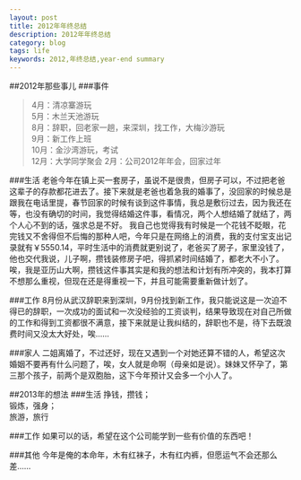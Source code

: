 ```yaml
---
layout: post
title: 2012年年终总结
description: 2012年年终总结
category: blog
tags: life
keywords: 2012,年终总结,year-end summary
---
```


##2012年那些事儿
###事件
>4月：清凉寨游玩  
5月：木兰天池游玩  
8月：辞职，回老家一趟，来深圳，找工作，大梅沙游玩  
9月：新工作上班  
10月：金沙湾游玩，考试  
12月：大学同学聚会
2月：公司2012年年会，回家过年

###生活
老爸今年在镇上买一套房子，虽说不是很贵，但房子可以，不过把老爸这辈子的存款都花进去了。接下来就是老爸也着急我的婚事了，没回家的时候总是跟我在电话里提，春节回家的时候有谈到这件事情，我总是敷衍过去，因为我还在等，也没有确切的时间，我觉得结婚这件事，看情况，两个人想结婚了就结了，两个人心不到的话，强求总是不好。
我自己也觉得我有时候是一个花钱不眨眼，花完钱又不舍得但不后悔的那种人吧，今年只是在网络上的消费，我的支付宝支出记录就有￥5550.14，平时生活中的消费就更别说了，老爸买了房子，家里没钱了，他也交代我说，儿子啊，攒钱装修房子吧，得抓紧时间结婚了，都老大不小了。唉，我是亚历山大啊，攒钱这件事其实是和我的想法和计划有所冲突的，我本打算不想那么重视，但现在还是得重视一下，并且可能需要重新做计划了。

###工作
8月份从武汉辞职来到深圳，9月份找到新工作，我只能说这是一次迫不得已的辞职，一次成功的面试和一次没经验的工资谈判，结果导致现在对自己所做的工作和得到工资都很不满意，接下来就是让我纠结的，辞职也不是，待下去既浪费时间又没太大好处，唉……

###家人
二姐离婚了，不过还好，现在又遇到一个对她还算不错的人，希望这次婚姻不要再有什么问题了，唉，女人就是命啊（母亲如是说）。妹妹又怀孕了，第三那个孩子，前两个是双胞胎，这下今年预计又会多一个小人了。

##2013年的想法
###生活
挣钱，攒钱；  
锻炼，强身；  
旅游，旅行

###工作
如果可以的话，希望在这个公司能学到一些有价值的东西吧！

###其他
今年是俺的本命年，木有红袜子，木有红内裤，但愿运气不会还那么差……
